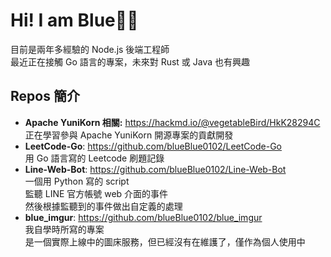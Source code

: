 # Hi! I am Blue👋🏽

目前是兩年多經驗的 Node.js 後端工程師  
最近正在接觸 Go 語言的專案，未來對 Rust 或 Java 也有興趣

## Repos 簡介

- **Apache YuniKorn 相關:** <https://hackmd.io/@vegetableBird/HkK28294C>  
  正在學習參與 Apache YuniKorn 開源專案的貢獻開發  
- **LeetCode-Go**: <https://github.com/blueBlue0102/LeetCode-Go>  
  用 Go 語言寫的 Leetcode 刷題記錄
- **Line-Web-Bot**: <https://github.com/blueBlue0102/Line-Web-Bot>  
  一個用 Python 寫的 script  
  監聽 LINE 官方帳號 web 介面的事件  
  然後根據監聽到的事件做出自定義的處理
- **blue_imgur**: <https://github.com/blueBlue0102/blue_imgur>  
  我自學時所寫的專案  
  是一個實際上線中的圖床服務，但已經沒有在維護了，僅作為個人使用中  

